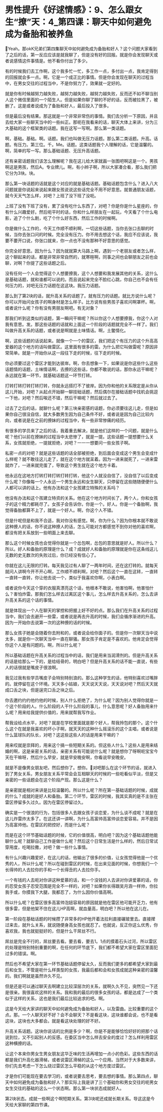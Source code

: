 # 男性提升《好逑情感》：9、怎么跟女生“撩”天：4_第四课：聊天中如何避免成为备胎和被养鱼

🎼Yeah。那okK兄弟们第四集聊天中如何避免成为备胎和好人？这个问题大家看到了之后的话，第一反应应该是就我聊了，但是没有好的回报。就是你会发现聊天或者说感情这件事情是。他不看你付出了多少。

有的时候我们去工作啊，这个我多忙一忙，多工作一点，多付出一点，我肯定得到的回报就会多一点。啊，它是一个成正比的事情。但是你会发现在聊天的过程当中，在男女交往的过程当中，不是你努力了，效果就一定好的。

就是你有时候越努力越失败，越努力越失败，越努力越失败，反而还不如不聊当别人这个微信里面的一个陌生人。但是如果你聊了聊的不好的话，反而被拉黑了，被删了。这是或者说成为了备胎和好人，最后投入了很多。

但是最后没有结果。那这就是一个非常非常伤的事情。我们去分析一下原因，并且去给大家一些聊天当中的一些纠正。那呃在我看来的话，聊天大体上来讲，分为三大基础的这个框架类的话题。我在这写一写啊。那么第一类话题。

啊，基础。基础。啊。话题。我们也叫做无压力话题。那么第二类话题。升高。话题。有压力。第三位。千。Me。话题。这类话题我个人理解的话，它是温馨的。啊，简单的写一写。那么基础话题、无压升高话题。

还有亲密话题我们该怎么理解呢？我在这儿给大家就画一张图吧啊这是一个。男孩啊这是男孩，然后A。专业牌儿。啊，有小辫子啊，所以大家凑合看，那么我们把它分为3块。块。

那么第一块话题的话就是这个对应的就是基础话题。基础话题包含什么？进入八大问题就是你说起来说起来跟女孩说说这些话完全不用不好意思。就普通朋友话题，就今天天气怎么样，对吧？上班了没下班了没呃。

上班了没有下班了没有，累了没有吃什么东西了，对吧？你是你是什么星座的，你有什么兴趣爱好。然后呃平时的话，你和什么样朋友在一起玩，今天看了个什么电影，追了个什么剧，吃了个什么好东西，然后工作的时候啊。

你是做什么工作的，今天工作顺不顺利啊，一切这些话题，当你去张口去聊的时候，当你去张口问的时候。完全没有压力。你不用去想这个话，我应不应该说，我要不要开口说，你张口就来，你一点也不没有那种不好意思的感觉。

你完全好意思。因为什么？因为就就算大马路上啊，遇到一个老朋友或者怎么样，这个聊起来的话，都是非常非常自然的，就寒暄啊，同事之间也会聊朋友之前也会聊，对啊？你提了这些话题之后。

没有任何一个人会觉得这个人想要撩我，这个人想要和我发展其他的关系，这什么是基础话题，就和谁都可以说的。而且说起来完全不脸红心跳，你自己也不会有任何压力的，对吧无压力话题在这这块。我压力话题。

那么到了第2块的话，就升高关系的话题了。就有压力的话题。就比方说什么呢？你可以开始问女孩子的啊身材是怎么样子。比方说有些男孩子喜欢问啊罩杯。啊，或者说什么呢？你有没有男朋友啊吧。有无对象？

那我们听到这类似的话题，第一瞬间干嘛呢？所以你这个人想要撩我，你这个人对我有意思。发。那这些话题的话就和上面这一个阶段的话题就完全不一样了。我们叫做升高关系的话题，或者说是啊就是土味情话。啊，土鳖情化。

啊，这些话题的话说起来。就像一个一个的雷区，我们把这个有压力的这个升高高爱器的这个地方的话叫做雷区。这里面有很多的雷。为什么把它叫做雷呢？原因非常简单。就是一开始你从这一段往下走的时候，往下走的时候。

你必须要过这个雷区才能到达彼岸。啊，你去想象一下，如果说是你这些什么这些话题情的话题，土味情话啊，去撩的这些话，你都不敢说的话，那你永远干嘛呢？永远就在第一环节，就基础话题这一环节打转。

打转打转打转打转打转，你就永远搭打不了彼岸。因为你和他的关系限定是从你从这儿开始，对吧？从起点开始聊一聊技础话题，然后偶尔在接础话题中找机会挑逗一下他，对吧？然后唉还不错，然后干嘛呢？然后就过去了。

过去了之后的话，就聊什么呢？第三块亲密感的话题，你必须要往这儿走，但是如果你自己很没自信，就大多数男生因为自己条件不好，或者说是因为自己比较内向，或者说是在之前的撩妹的过程当中，有一些非常惨痛的经历。

有很多的学员来了之后的话，我着重去解决，就是他们这样的一个问题，就是什么呢？他们以前在撩妹的过程当中太悲惨了，就是一提。这些话题一提想要什么关系，女孩就拒绝，一提就拒绝，对吧？一一一想要问一些女孩子啊。

私密一点的对吧？就是这些话题的话全部被拒绝，到后面会变成这个男生会变成什么样呢？就不敢往这儿走了，就在这个地方就呆着。因为一进来就死了，一进来雷就炸了，一进来就完蛋了，导致这个男生就在这个地方卡着。

他永远在这地方打转打转打转打转打转，他这个人就没自信了，没自信了以后变成什么呢？你像每一个人永远一个男生永远和女生聊天，只停留在这些随随便便什么人都可以讲的话上。他有办法和这个女孩建立特殊的关系吗？

他没有办法和这个孩建立特资的关系。他在这个地方时间长了，两个人，你和女孩子的这个精力都耗尽了。女孩子会告诉你，你是一个。好人。你是一个备胎啊，我觉得备胎都算不上了，就是一个好人。啊，你这个人不错。

但是什呢但是和我不合适，我对你没有感觉。啊，你为什么？因为你根本就不敢说这种撩人的话，你不说这种撩人的话，怎么可能对方都感觉不到你对他的喜欢啊，都没有把关系放到一些明面上来去聊。

那么这个时候女孩也会觉得你就是一个怂包啊，怂包的意思就是好人。所以什么？所以。好人和备胎的原理是什么？成？成就好人和备胎的原理就是你在这条线这儿无数的史无数次的失败过后，你已经没有信心了。

你就在这儿无限的打转。每天我见过有人聊了一两年时间，还在这打转的。就每天就问人讲啊今开不开心啊，工作顺不顺利啊，对吧？然后这个一直在这转，一直转一直转一直转，你让他去说一个，类似于我喜欢你啊，小表白啊。

或者说你今天这个穿的衣服真漂亮这个话，他根本不敢说，他害怕啊，他害怕什么？害怕炸雷。那我们怎么样去过离区这个事儿，怎么样去升高关系的，怎么去讲升高关系的这个话的事情。

就是体现出一个人在聊天的掌控和把握上好不好的点。那么我们在升高关系的过程当中，我们会去避开一些雷，或者说是再去升高的时候，我们会循序渐进的升高。因为一开始你去说第一次的这种撩的话的时候。

那么女孩子她是会随着你去附和的，或者说会给你面子的。但是你一次聊天当中说太多，就是你一次聊天当中一直在聊骚。那女孩子肯定是不喜欢的。他肯定会觉得你这个人是有问题的。啊，所以什么呢？

所以基础话题在升高关系的过程当中的话，我们是用来当润滑剂的。但是升高关系的话是给那么一下的，是给结骨的，明白吧？但是升高关系的话不能一直说，有些人的话很就是嘴皮子很浪啊。

我见过我有些学员嘴皮子会特别特别浪的。那么这种学生的话，他特别喜欢过嘴胖的。就停留在这个环境。天天多小姑娘，天天说天天说，天天说对吧？然后天天就成口舌之块，但是逞完口舌之块之后。

你去邀约约约他约他的时候，别人什么拒绝了，为什么呢？因为别人觉得你就是一个这个阶段的人。什么阶段的人干什么阶段的事儿，什么意思呢？好人备胎用来什么呢？用来给我提供价值的，用来就帮我写作业。

帮我设给点水平，对吧？就是在学校里面就是那个好人，帮我拎包的那个。这个什么这个在就是我喜欢的坏小子啊，就天天的这种什么摇滚乐的这个主唱，或者说是什么篮球队的队长，对吧？这这些这些人的话是用来干嘛的？

用来哎就是崇拜的，用来这个搞一些短期关系的。但这些人什么？这些人是用来结婚的啊，这是亲密关系的话，亲密关系有可能说什么呢？就是想你了呀啊呃宝宝今天在干嘛呀，然后什么早安，就是早安晚安啊，你看说早安晚安。

就是不是像男女朋友吧，然后想你了。想你。🎼对吧那么在这个环节的话，就进入到了男女关系，男女朋友关系平常会会互相聊天的时候的一些呃看似平淡，但是又亲密的一些话题会在这个阶段产现。那么这是什么？

是亲密就是相对来讲是比较温馨的。所以什么呢？所在第一基础话题的时候，成就的什么？成就的是好人和备胎。第二个环节，雷区的时候，我其实真的是不主张在雷区停留多久过久。因为在雷区停留过久。

确实是一个很浪的行为，包括很多人去跟女孩子谈恋爱，为什么谈不成呢？就是在这儿炸雷炸太多了。在这还讲一讲啊，为什么高富帅高富帅谈恋爱容易。并不是因为高富帅他。在雷区的把控好，而是什么呢？

而是在这个环节基础话题的时候，它的价值很高，明白吧？因为这个基础话题他能聊什么呢？就聊自己工作是做什么呢？然后这个日常生活是什么样的，然后日常试穿用度，吃喝拉撒，对吧？做一些什么事情。

有什么兴趣兴趣爱好，在这儿的话，他输出了很多的价值，让女孩觉得他是一个优秀的人，所以什么呢？所以在碰到雷区的时候，在出来见面的时候，你想我们一个长得帅的人去拉你的手和一个长得丑的人去拉你手。

一个有钱的人去呃对你讲这种爱慕的话，和一个没钱的人去讲对你讲爱慕的话，你的忍受女孩子忍受范围是完全不一样的，对吧？如果你长得跟吴月涵一样帅，你拉我手或，你摸我下大腿，我都忍了，为什么因你价值高啊。

所以什么呢？在雷区很多高富帅泡妞容易的原因就是他在雷区他可能开乏力，他有很多雷，但是他架不住在这儿HP高啊，就血量高，明白吧？所以他在这儿在。

第一阶段在基础话题的时候攒了非常多的HP他开着法拉利直接碾玻里去。直接撵过来去，就升么关系，就说随便身高女孩也就忍了。也就说，反正你这么优秀，你喜欢我，我也就挺挺好的，但是什么干屌丝不行。

屌丝是完全不行的，屌丝要去看。要去看，要去1。1点的摸着石头过河，所以雷区的处理是特别特别重要的啊，在任何的环节底下，我们都不希望大家在雷区里面犯过多的错误。啊。

然后也不希望大家在第一环节基础话题停留太久，反而我们更多的都希望大家到最后和女生，不管是呃什么样类型的女孩，我最后都和会和女孩成就这种亲密的温馨的。我们啊就是虽然许久不见。

但是还是可以通过聊天去啊建立比较深层次的关系，就啊久久不见，突然见一下还是很亲。我很喜欢这样的关系。我和我的最后的很多女孩的话，都是达成了一个类似于这样的关系，这也是我们最后比较追求的吧。啊。

这是今天给大家讲的聊天中如何避免成为备胎和好人，以及雷曲。比较重要的这个点。那。一个人聊天好不好？会不会聊天？不是看这块，这块谁都会说，也不是看这块，这块也大多都会。就是看这块处理的好不好。

升高关系话题。这块你说话的比例是多少？啊，你是不是能够恰恰好好的把那个话说到位，又不引起别人的反感。在委区当中怎么样去安全的度过？怎么样利用雷区这种横撩的话。

让这个本来你男女生男女朋友这华乏味的生活再增加一点小的色彩。这些东西的话都是我们升高化器滑梯，或者说雷区滑梯的这么一个应用。当然对于大多数来讲，你们先去考虑一下怎么绕过雷区怎么平稳的从这个地方度过雷区。

才是你们可能现在要去学习的，或者说要去思考，要去想的事情。那么第四点，聊天中如何避免成为备胎和好人？那实际上我是讲了三个基础你和男女交往的呃男女女生交往的基础的这么一个状态啊。那么第一块状态成就好人。

第2块状态。成就一些啊这个啊短期关系。第3块呢还成就长期关系。导这这是今天给大家聊的第四节课。